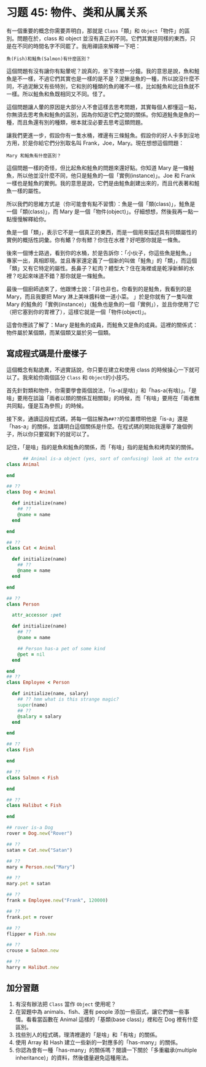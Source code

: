 # 习题 45: 物件、类和从属关系

有一個重要的概念你需要弄明白，那就是 `Class`「類」和 `Object`「物件」的區別。問題在於，class 和 object 並沒有真正的不同。它們其實是同樣的東西，只是在不同的時間名字不同罷了。我用禪語來解釋一下吧：

`魚(Fish)和鮭魚(Salmon)有什麼區別？`

這個問題有沒有讓你有點暈呢？說真的，坐下來想一分鐘。我的意思是說，魚和鮭魚是不一樣，不過它們其實也是一樣的是不是？泥鰍是魚的一種，所以說沒什麼不同，不過泥鰍又有些特別，它和別的種類的魚的確不一樣，比如鮭魚和比目魚就不一樣。所以鮭魚和魚既相同又不同。怪了。

這個問題讓人暈的原因是大部分人不會這樣去思考問題，其實每個人都懂這一點，你無須去思考魚和鮭魚的區別，因為你知道它們之間的關係。你知道鮭魚是魚的一種，而且魚還有別的種類，根本就沒必要去思考這類問題。

讓我們更進一步，假設你有一隻水桶，裡邊有三條鮭魚。假設你的好人卡多到沒地方用，於是你給它們分別取名叫 Frank，Joe，Mary。現在想想這個問題：

`Mary 和鮭魚有什麼區別？`

這個問題一樣的奇怪，但比起魚和鮭魚的問題來還好點。你知道 Mary 是一條鮭魚，所以他並沒什麼不同，他只是鮭魚的一個「實例(instance)」。Joe 和 Frank 一樣也是鮭魚的實例。我的意思是說，它們是由鮭魚創建出來的，而且代表著和鮭魚一樣的屬性。

所以我們的思維方式是（你可能會有點不習慣）：魚是一個「類(class)」，鮭魚是一個「類(class)」，而 Mary 是一個「物件(object)」。仔細想想，然後我再一點一點慢慢解釋給你。

魚是一個「類」，表示它不是一個真正的東西，而是一個用來描述具有同類屬性的實例的概括性詞彙。你有鰭？你有鰾？你住在水裡？好吧那你就是一條魚。

後來一個博士路過，看到你的水桶，於是告訴你：「小伙子，你這些魚是鮭魚。」 專家一出，真相即現。並且專家還定義了一個新的叫做​​「鮭魚」的「類」，而這個「類」又有它特定的屬性。長鼻子？紅肉？體型大？住在海裡或是乾淨新鮮的水裡？吃起來味道不錯？那你就是一條鮭魚。

最後一個廚師過來了，他跟博士說：「非也非也，你看到的是鮭魚，我看到的是 Mary，而且我要把 Mary 淋上美味醬料做一道小菜。 」於是你就有了一隻叫做 Mary 的鮭魚的「實例(instance)」（鮭魚也是魚的一個「實例」），並且你使用了它（把它塞到你的胃裡了），這樣它就是一個​​「物件(object)」。

這會你應該了解了：Mary 是鮭魚的成員，而鮭魚又是魚的成員。這裡的關係式：物件屬於某個類，而某個類又屬於另一個類。

## 寫成程式碼是什麼樣子

這個概念有點詭異，不過實話說，你只要在建立和使用 class 的時候操心一下就可以了。我來給你兩個區分 `Class` 和 `Object`的小技巧。

首先針對類和物件，你需要學會兩個說法，「is-a(是啥)」和「has-a(有啥)」。「是啥」要用在談論「兩者以類的關係互相關聯」的時候，而「有啥」要用在「兩者無共同點，僅是互為參照」的時候。

接下來，通讀這段程式碼，將每一個註解為`##??`的位置標明他是「is-a」還是「has-a」的關係，並講明白這個關係是什麼。在程式碼的開始我還舉了幾個例子，所以你只要寫剩下的就可以了。

記住，「是啥」指的是魚和鮭魚的關係，而「有啥」指的是鮭魚和烤肉架的關係。

```rb
      ## Animal is-a object (yes, sort of confusing) look at the extra credit
class Animal

end

## ??
class Dog < Animal

  def initialize(name)
    ## ??
    @name = name
  end

end

## ??
class Cat < Animal

  def initialize(name)
    ## ??
    @name = name
  end

end

## ??
class Person

  attr_accessor :pet

  def initialize(name)
    ## ??
    @name = name

    ## Person has-a pet of some kind
    @pet = nil
  end

end
## ??
class Employee < Person

  def initialize(name, salary)
    ## ?? hmm what is this strange magic?
    super(name)
    ## ??
    @salary = salary
  end

end

## ??
class Fish

end

## ??
class Salmon < Fish

end

## ??
class Halibut < Fish

end

## rover is-a Dog
rover = Dog.new("Rover")

## ??
satan = Cat.new("Satan")

## ??
mary = Person.new("Mary")

## ??
mary.pet = satan

## ??
frank = Employee.new("Frank", 120000)

## ??
frank.pet = rover

## ??
flipper = Fish.new

## ??
crouse = Salmon.new

## ??
harry = Halibut.new

```

## 加分習題

1.  有沒有辦法把 `Class` 當作 `Object` 使用呢？
2.  在習題中為 animals、fish、還有 people 添加一些函式，讓它們做一些事情。看看當函數在 Animal 這樣的「基類(base class)」裡和在 Dog 裡有什麼區別。
3.  找些別人的程式碼，理清裡邊的「是啥」和「有啥」的關係。
4.  使用 Array 和 Hash 建立一些新的一對應多的「has-many」的關係。
5.  你認為會有一種「has-many」的關係嗎？閱讀一下關於「多重繼承(multiple inheritance)」的資料，然後儘量避免這種用法。